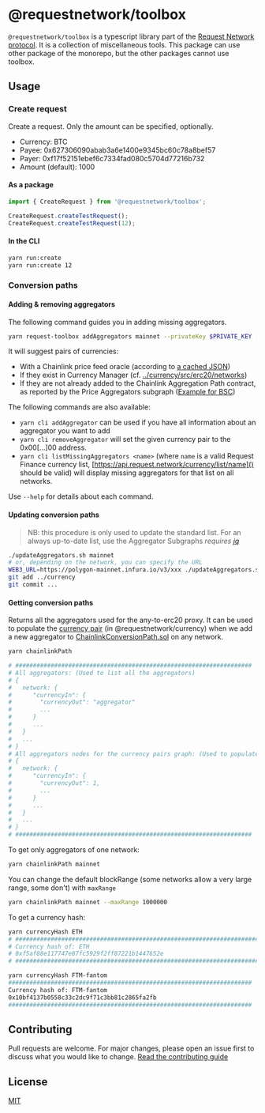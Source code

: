 # @requestnetwork/toolbox

`@requestnetwork/toolbox` is a typescript library part of the [Request Network protocol](https://github.com/RequestNetwork/requestNetwork).
It is a collection of miscellaneous tools.
This package can use other package of the monorepo, but the other packages cannot use toolbox.

## Usage

### Create request

Create a request. Only the amount can be specified, optionally.

- Currency: BTC
- Payee: 0x627306090abab3a6e1400e9345bc60c78a8bef57
- Payer: 0xf17f52151ebef6c7334fad080c5704d77216b732
- Amount (default): 1000

#### As a package

```javascript
import { CreateRequest } from '@requestnetwork/toolbox';

CreateRequest.createTestRequest();
CreateRequest.createTestRequest(12);
```

#### In the CLI

```bash
yarn run:create
yarn run:create 12
```

### Conversion paths

#### Adding & removing aggregators

The following command guides you in adding missing aggregators.

```bash
yarn request-toolbox addAggregators mainnet --privateKey $PRIVATE_KEY --dryRun
```

It will suggest pairs of currencies:
- With a Chainlink price feed oracle (according to [a cached JSON](https://cl-docs-addresses.web.app/addresses.json]))
- If they exist in Currency Manager (cf. [../currency/src/erc20/networks]())
- If they are not already added to the Chainlink Aggregation Path contract, as reported by the Price Aggregators subgraph ([Example for BSC](https://thegraph.com/hosted-service/subgraph/requestnetwork/price-aggregators-bsc))

The following commands are also available:

- `yarn cli addAggregator` can be used if you have all information about an aggregator you want to add
- `yarn cli removeAggregator` will set the given currency pair to the 0x00[...]00 address.
- `yarn cli listMissingAggregators <name>` (where `name` is a valid Request Finance currency list, [https://api.request.network/currency/list/name]() should be valid) will display missing aggregators for that list on all networks.

Use `--help` for details about each command.

#### Updating conversion paths

> NB: this procedure is only used to update the standard list.
> For an always up-to-date list, use the Aggregator Subgraphs
> _requires [jq](https://stedolan.github.io/jq/)_

```bash
./updateAggregators.sh mainnet
# or, depending on the network, you can specify the URL
WEB3_URL=https://polygon-mainnet.infura.io/v3/xxx ./updateAggregators.sh matic
git add ../currency
git commit ...
```

#### Getting conversion paths

Returns all the aggregators used for the any-to-erc20 proxy.
It can be used to populate the [currency pair](https://github.com/RequestNetwork/requestNetwork/blob/master/packages/currency/src/chainlink-path-aggregators.ts#L9) (in @requestnetwork/currency) when we add a new aggregator to [ChainlinkConversionPath.sol](https://github.com/RequestNetwork/requestNetwork/blob/master/packages/smart-contracts/src/contracts/ChainlinkConversionPath.sol) on any network.

```bash
yarn chainlinkPath

# ###################################################################
# All aggregators: (Used to list all the aggregators)
# {
#   network: {
#      "currencyIn": {
#        "currencyOut": "aggregator"
#        ...
#      }
#      ...
#   }
#   ...
# }
# All aggregators nodes for the currency pairs graph: (Used to populate @requestnetwork/currency)
# {
#   network: {
#      "currencyIn": {
#        "currencyOut": 1,
#        ...
#      }
#      ...
#   }
#   ...
# }
# ###################################################################
```

To get only aggregators of one network:

```bash
yarn chainlinkPath mainnet
```

You can change the default blockRange (some networks allow a very large range, some don't) with `maxRange`

```bash
yarn chainlinkPath mainnet --maxRange 1000000
```

To get a currency hash:

```bash
yarn currencyHash ETH
# #####################################################################
# Currency hash of: ETH
# 0xf5af88e117747e87fc5929f2ff87221b1447652e
# #####################################################################

yarn currencyHash FTM-fantom
#####################################################################
Currency hash of: FTM-fantom
0x10bf4137b0558c33c2dc9f71c3bb81c2865fa2fb
#####################################################################
```

## Contributing

Pull requests are welcome. For major changes, please open an issue first to discuss what you would like to change.
[Read the contributing guide](/CONTRIBUTING.md)

## License

[MIT](/LICENSE)
